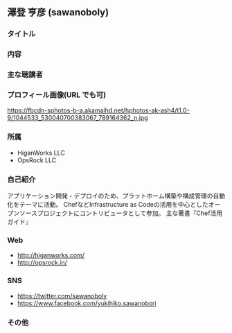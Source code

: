 ## 澤登 亨彦 (sawanoboly)
### タイトル

### 内容

### 主な聴講者

### プロフィール画像(URL でも可)
https://fbcdn-sphotos-b-a.akamaihd.net/hphotos-ak-ash4/t1.0-9/1044533_530040700383067_789164362_n.jpg

### 所属

* HiganWorks LLC
* OpsRock LLC

### 自己紹介
アプリケーション開発・デプロイのため、プラットホーム構築や構成管理の自動化をテーマに活動。
ChefなどInfrastructure as Codeの活用を中心としたオープンソースプロジェクトにコントリビュータとして参加。
主な著書『Chef活用ガイド』

### Web

* http://higanworks.com/
* http://opsrock.in/

### SNS

* https://twitter.com/sawanoboly
* https://www.facebook.com/yukihiko.sawanobori

### その他
